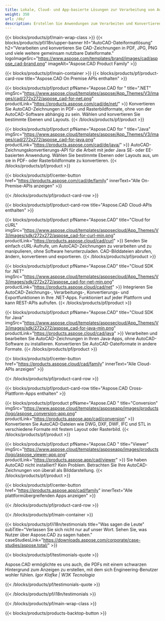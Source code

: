 ```yaml
---
title: Lokale, Cloud- und App-basierte Lösungen zur Verarbeitung von AutoCAD-Dateien 
weight: 350
url: /de/
description: Erstellen Sie Anwendungen zum Verarbeiten und Konvertieren von AutoCAD-Zeichnungen über On-Premise-APIs oder Cloud-basierte SDKs. Verwenden Sie plattformübergreifende Apps zum Rendern oder Konvertieren von AutoCAD-Dateien.
---
```


{{< blocks/products/pf/main-wrap-class >}}
{{< blocks/products/pf/i18n/upper-banner h1="AutoCAD-Dateiformatlösung" h2="Verarbeiten und konvertieren Sie CAD-Zeichnungen in PDF, JPG, PNG und viele weitere gemeinsam nutzbare Dateiformate." logoImageSrc="https://www.aspose.com/templates/brand/images/cad/aspose_cad-brand.png" imageAlt="Aspose.CAD Product Family" >}}

{{< blocks/products/pf/main-container >}}
{{< blocks/products/pf/product-card-row title="Aspose.CAD On Premise APIs enthalten" >}}

{{< blocks/products/pf/product pfName="Aspose.CAD for " title=".NET" imgSrc="https://www.aspose.cloud/templates/aspose/App_Themes/V3/images/cad/272x272/aspose_cad-for-net.png" productLink="https://products.aspose.com/cad/de/net/" >}}
Konvertieren Sie AutoCAD-Zeichnungen in PDF- und Rasterbildformate, ohne von der AutoCAD-Software abhängig zu sein. Wählen und konvertieren Sie bestimmte Ebenen und Layouts.
{{< /blocks/products/pf/product >}}

{{< blocks/products/pf/product pfName="Aspose.CAD for " title="Java" imgSrc="https://www.aspose.cloud/templates/aspose/App_Themes/V3/images/cad/272x272/aspose_cad-for-java.png" productLink="https://products.aspose.com/cad/de/java/" >}}
AutoCAD-Zeichnungskonvertierungs-API für die Arbeit mit jeder Java SE- oder EE-basierten Anwendung. Wählen Sie bestimmte Ebenen oder Layouts aus, um sie in PDF- oder Rasterbildformate zu konvertieren.
{{< /blocks/products/pf/product >}}

{{< blocks/products/pf/center-button href="https://products.aspose.com/cad/de/family" innerText="Alle On-Premise-APIs anzeigen" >}}

{{< /blocks/products/pf/product-card-row >}}

{{< blocks/products/pf/product-card-row title="Aspose.CAD Cloud-APIs enthalten" >}}

{{< blocks/products/pf/product pfName="Aspose.CAD" title="Cloud for cURL" imgSrc="https://www.aspose.cloud/templates/asposecloud/App_Themes/V3/images/sdk/272x272/aspose_cad-for-curl-min.png" productLink="https://products.aspose.cloud/cad/curl" >}}
Senden Sie einfach cURL-Aufrufe, um AutoCAD-Zeichnungen zu verarbeiten und zu manipulieren, ohne Software herunterzuladen. CAD-Bilddateien abrufen, ändern, konvertieren und exportieren.
{{< /blocks/products/pf/product >}}

{{< blocks/products/pf/product pfName="Aspose.CAD" title="Cloud SDK for .NET" imgSrc="https://www.aspose.cloud/templates/asposecloud/App_Themes/V3/images/sdk/272x272/aspose_cad-for-net-min.png" productLink="https://products.aspose.cloud/cad/net" >}}
Integrieren Sie AutoCAD-Zeichnungs-, Verarbeitungs-, Konvertierungs- und Exportfunktionen in Ihre .NET-Apps. Funktioniert auf jeder Plattform und kann REST-APIs aufrufen.
{{< /blocks/products/pf/product >}}

{{< blocks/products/pf/product pfName="Aspose.CAD" title="Cloud SDK for Java" imgSrc="https://www.aspose.cloud/templates/asposecloud/App_Themes/V3/images/sdk/272x272/aspose_cad-for-java-min.png" productLink="https://products.aspose.cloud/cad/java" >}}
Verarbeiten und bearbeiten Sie AutoCAD-Zeichnungen in Ihren Java-Apps, ohne AutoCAD-Software zu installieren. Konvertieren Sie AutoCAD-Dateiformate in andere Formate.
{{< /blocks/products/pf/product >}}

{{< blocks/products/pf/center-button href="https://products.aspose.cloud/cad/family" innerText="Alle Cloud-APIs anzeigen" >}}

{{< /blocks/products/pf/product-card-row >}}

{{< blocks/products/pf/product-card-row title="Aspose.CAD Cross-Plattform-Apps enthalten" >}}

{{< blocks/products/pf/product pfName="Aspose.CAD " title="Conversion" imgSrc="https://www.aspose.cloud/templates/asposeapp/images/products/logo/aspose_conversion-app.png" productLink="https://products.aspose.app/cad/conversion" >}}
Konvertieren Sie AutoCAD-Dateien wie DWG, DXF, DWF, IFC und STL in verschiedene Formate mit festem Layout oder Rasterbild.
{{< /blocks/products/pf/product >}}

{{< blocks/products/pf/product pfName="Aspose.CAD " title="Viewer" imgSrc="https://www.aspose.cloud/templates/asposeapp/images/products/logo/aspose_viewer-app.png" productLink="https://products.aspose.app/cad/viewer" >}}
Sie haben AutoCAD nicht installiert? Kein Problem. Betrachten Sie Ihre AutoCAD-Zeichnungen von überall als Bilddarstellung. 
{{< /blocks/products/pf/product >}}

{{< blocks/products/pf/center-button href="https://products.aspose.app/cad/family" innerText="Alle plattformübergreifenden Apps anzeigen" >}}

{{< /blocks/products/pf/product-card-row >}}

{{< /blocks/products/pf/main-container >}}

{{< blocks/products/pf/i18n/testimonials title="Was sagen die Leute" subTitle="Verlassen Sie sich nicht nur auf unser Wort. Sehen Sie, was Nutzer über Aspose.CAD zu sagen haben." caseStudiesLink="https://downloads.aspose.com/corporate/case-studies/aspose.total/" >}}

{{< blocks/products/pf/testimonials-quote >}}
<p class="first">
 Aspose.CAD ermöglichte es uns auch, die PDFs mit einem schwarzen Hintergrund zum Anzeigen zu erstellen, mit dem sich Engineering-Benutzer wohler fühlen.
 <em>
  Igor Klafke | W3K Tecnologia
 </em>
</p>

{{< /blocks/products/pf/testimonials-quote >}}

{{< /blocks/products/pf/i18n/testimonials >}}

{{< /blocks/products/pf/main-wrap-class >}}

{{< blocks/products/products-backtop-button >}}